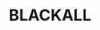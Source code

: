 ---
lastmod: '2025-04-06T06:05:21+00:00'
latitude: -24.784155
layout: suburb
longitude: 145.141177
postcode: '4472'
state: QLD
title: BLACKALL
url: /qld/blackall/
---